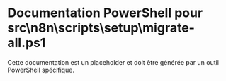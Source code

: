 # Documentation PowerShell pour src\n8n\scripts\setup\migrate-all.ps1

Cette documentation est un placeholder et doit être générée par un outil PowerShell spécifique.
